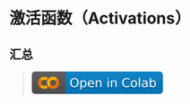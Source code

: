 # 激活函数（Activations）
## 汇总
> [![](/imgs/colab-badge.svg)](https://colab.research.google.com/github/itmorn/AI.handbook/blob/main/DL/module/Activations/ActivationsSummary.ipynb) 
